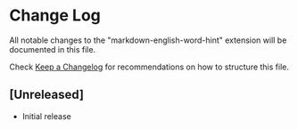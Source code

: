 # Change Log

All notable changes to the "markdown-english-word-hint" extension will be documented in this file.

Check [Keep a Changelog](http://keepachangelog.com/) for recommendations on how to structure this file.

## [Unreleased]

- Initial release